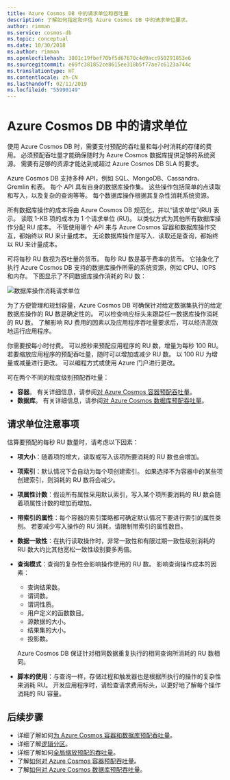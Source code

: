 ```yaml
---
title: Azure Cosmos DB 中的请求单位和吞吐量
description: 了解如何指定和评估 Azure Cosmos DB 中的请求单位要求。
author: rimman
ms.service: cosmos-db
ms.topic: conceptual
ms.date: 10/30/2018
ms.author: rimman
ms.openlocfilehash: 3801c19fbef70bf5d67670c4d9acc950291853e6
ms.sourcegitcommit: e69fc381852ce8615ee318b5f77ae7c6123a744c
ms.translationtype: HT
ms.contentlocale: zh-CN
ms.lasthandoff: 02/11/2019
ms.locfileid: "55990149"
---
```

# <a name="request-units-in-azure-cosmos-db"></a>Azure Cosmos DB 中的请求单位

使用 Azure Cosmos DB 时，需要支付预配的吞吐量和每小时消耗的存储的费用。 必须预配吞吐量才能确保随时为 Azure Cosmos 数据库提供足够的系统资源。 需要有足够的资源才能达到或超过 Azure Cosmos DB SLA 的要求。

Azure Cosmos DB 支持多种 API，例如 SQL、MongoDB、Cassandra、Gremlin 和表。 每个 API 具有自身的数据库操作集。 这些操作包括简单的点读取和写入，以及复杂的查询等等。 每个数据库操作根据其复杂性消耗系统资源。 

所有数据库操作的成本将由 Azure Cosmos DB 规范化，并以“请求单位”(RU) 表示。 读取 1-KB 项的成本为 1 个请求单位 (RU)。 以类似方式为其他所有数据库操作分配 RU 成本。 不管使用哪个 API 来与 Azure Cosmos 容器和数据库操作交互，都始终以 RU 来计量成本。 无论数据库操作是写入、读取还是查询，都始终以 RU 来计量成本。

可将每秒 RU 数视为吞吐量的货币。 每秒 RU 数是基于费率的货币。 它抽象化了执行 Azure Cosmos DB 支持的数据库操作所需的系统资源，例如 CPU、IOPS 和内存。 下图显示了不同数据库操作消耗的 RU 数：

![数据库操作消耗请求单位](./media/request-units/request-units.png)

为了方便管理和规划容量，Azure Cosmos DB 可确保针对给定数据集执行的给定数据库操作的 RU 数是确定性的。 可以检查响应标头来跟踪任一数据库操作消耗的 RU 数。 了解影响 RU 费用的因素以及应用程序吞吐量要求后，可以经济高效地运行应用程序。

你需要按每小时付费。 可以按秒来预配应用程序的 RU 数，增量为每秒 100 RU。 若要缩放应用程序的预配吞吐量，随时可以增加或减少 RU 数。 以 100 RU 为增量或减量进行更改。 可以编程方式或使用 Azure 门户进行更改。

可在两个不同的粒度级别预配吞吐量： 

* **容器**。 有关详细信息，请参阅[对 Azure Cosmos 容器预配吞吐量](how-to-provision-container-throughput.md)。
* **数据库**。 有关详细信息，请参阅[对 Azure Cosmos 数据库预配吞吐量](how-to-provision-database-throughput.md)。

## <a name="request-unit-considerations"></a>请求单位注意事项

估算要预配的每秒 RU 数量时，请考虑以下因素：

* **项大小**：随着项的增大，读取或写入该项所要消耗的 RU 数也会增加。

* **项索引**：默认情况下会自动为每个项创建索引。 如果选择不为容器中的某些项创建索引，则消耗的 RU 数将会减少。

* **项属性计数**：假设所有属性采用默认索引，写入某个项所要消耗的 RU 数会随着项属性计数的增加而增加。

* **带索引的属性**：每个容器的索引策略都可确定默认情况下要进行索引的属性类别。 若要减少写入操作的 RU 消耗，请限制带索引的属性数目。

* **数据一致性**：在执行读取操作时，非常一致性和有限过期一致性级别消耗的 RU 数大约比其他宽松一致性级别要多两倍。

* **查询模式**：查询的复杂性会影响操作使用的 RU 数。 影响查询操作成本的因素： 
    
    - 查询结果数。
    - 谓词数。
    - 谓词性质。
    - 用户定义的函数数目。
    - 源数据的大小。
    - 结果集的大小。
    - 投影数。

  Azure Cosmos DB 保证针对相同数据重复执行的相同查询所消耗的 RU 数相同。

* **脚本的使用**：与查询一样，存储过程和触发器也是根据所执行的操作的复杂性来消耗 RU。 开发应用程序时，请检查请求费用标头，以更好地了解每个操作消耗的 RU 容量。

## <a name="next-steps"></a>后续步骤

* 详细了解如何[为 Azure Cosmos 容器和数据库预配吞吐量](set-throughput.md)。
* 详细了解[逻辑分区](partition-data.md)。
* 详细了解如何[全局缩放预配的吞吐量](scaling-throughput.md)。
* 了解[如何对 Azure Cosmos 容器预配吞吐量](how-to-provision-container-throughput.md)。
* 了解[如何对 Azure Cosmos 数据库预配吞吐量](how-to-provision-database-throughput.md)。
